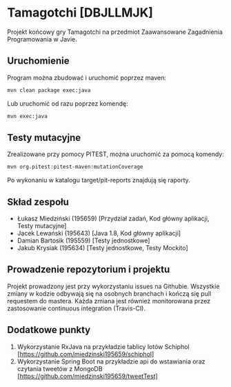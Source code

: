 # Tamagotchi [DBJLLMJK]
Projekt końcowy gry Tamagotchi na przedmiot Zaawansowane Zagadnienia Programowania w Javie.

## Uruchomienie
Program można zbudować i uruchomić poprzez maven:
```bash
mvn clean package exec:java
```
Lub uruchomić od razu poprzez komendę:
```bash
mvn exec:java
```
## Testy mutacyjne
Zrealizowane przy pomocy PITEST, można uruchomić za pomocą komendy:
```bash
mvn org.pitest:pitest-maven:mutationCoverage
```
Po wykonaniu w katalogu target/pit-reports znajdują się raporty.

## Skład zespołu
* Łukasz Miedziński (195659) [Przydział zadań, Kod główny aplikacji, Testy mutacyjne]
* Jacek Lewański (195643) [Java 1.8, Kod główny aplikacji]
* Damian Bartosik (195559) [Testy jednostkowe]
* Jakub Krysiak (195634) [Testy jednostkowe, Testy Mockito]

## Prowadzenie repozytorium i projektu
Projekt prowadzony jest przy wykorzystaniu issues na Githubie.
Wszystkie zmiany w kodzie odbywają się na osobnych branchach i kończą się pull requestem do mastera.
Każda zmiana jest również monitorowana przez zastosowanie continuous integration (Travis-CI).

## Dodatkowe punkty
1. Wykorzystanie RxJava na przykładzie tablicy lotów Schiphol
[https://github.com/miedzinski195659/schiphol]
2. Wykorzystanie Spring Boot na przykładzie api do wstawiania oraz czytania tweetów z MongoDB
[https://github.com/miedzinski195659/tweetTest]
